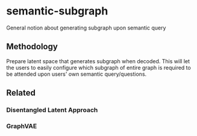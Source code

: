 # semantic-subgraph
General notion about generating subgraph upon semantic query

## Methodology
Prepare latent space that generates subgraph when decoded. This will let the users to easily configure which subgraph of entire graph is required to be attended upon users' own semantic query/questions.

## Related
### Disentangled Latent Approach
### GraphVAE

